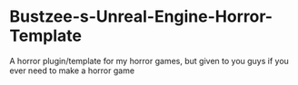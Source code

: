 # Bustzee-s-Unreal-Engine-Horror-Template
A horror plugin/template for my horror games, but given to you guys if you ever need to make a horror game
